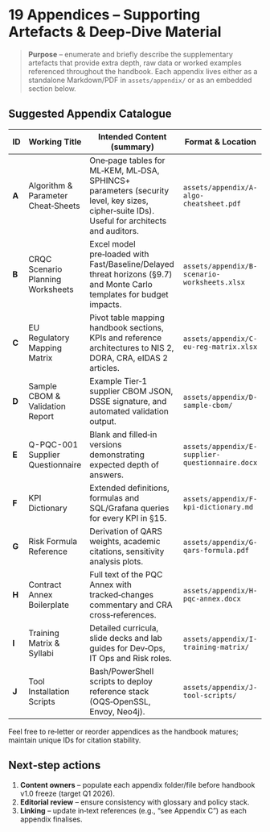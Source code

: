 # 19  Appendices – Supporting Artefacts & Deep‑Dive Material

> **Purpose** – enumerate and briefly describe the supplementary artefacts that provide extra depth, raw data or worked examples referenced throughout the handbook.  Each appendix lives either as a standalone Markdown/PDF in `assets/appendix/` or as an embedded section below.


## Suggested Appendix Catalogue
| ID | Working Title                                       | Intended Content (summary) | Format & Location |
|----|-----------------------------------------------------|----------------------------|-------------------|
| **A** | Algorithm & Parameter Cheat‑Sheets | One‑page tables for ML‑KEM, ML‑DSA, SPHINCS+ parameters (security level, key sizes, cipher‑suite IDs). Useful for architects and auditors. | `assets/appendix/A-algo-cheatsheet.pdf` |
| **B** | CRQC Scenario Planning Worksheets | Excel model pre‑loaded with Fast/Baseline/Delayed threat horizons (§9.7) and Monte Carlo templates for budget impacts. | `assets/appendix/B-scenario-worksheets.xlsx` |
| **C** | EU Regulatory Mapping Matrix | Pivot table mapping handbook sections, KPIs and reference architectures to NIS 2, DORA, CRA, eIDAS 2 articles. | `assets/appendix/C-eu-reg-matrix.xlsx` |
| **D** | Sample CBOM & Validation Report | Example Tier‑1 supplier CBOM JSON, DSSE signature, and automated validation output. | `assets/appendix/D-sample-cbom/` |
| **E** | Q-PQC-001 Supplier Questionnaire | Blank and filled‑in versions demonstrating expected depth of answers. | `assets/appendix/E-supplier-questionnaire.docx` |
| **F** | KPI Dictionary | Extended definitions, formulas and SQL/Grafana queries for every KPI in §15. | `assets/appendix/F-kpi-dictionary.md` |
| **G** | Risk Formula Reference | Derivation of QARS weights, academic citations, sensitivity analysis plots. | `assets/appendix/G-qars-formula.pdf` |
| **H** | Contract Annex Boilerplate | Full text of the PQC Annex with tracked‑changes commentary and CRA cross‑references. | `assets/appendix/H-pqc-annex.docx` |
| **I** | Training Matrix & Syllabi | Detailed curricula, slide decks and lab guides for Dev‑Ops, IT Ops and Risk roles. | `assets/appendix/I-training-matrix/` |
| **J** | Tool Installation Scripts | Bash/PowerShell scripts to deploy reference stack (OQS‑OpenSSL, Envoy, Neo4j). | `assets/appendix/J-tool-scripts/` |

Feel free to re‑letter or reorder appendices as the handbook matures; maintain unique IDs for citation stability.

## Next‑step actions
1. **Content owners** – populate each appendix folder/file before handbook v1.0 freeze (target Q1 2026).
2. **Editorial review** – ensure consistency with glossary and policy stack.
3. **Linking** – update in‑text references (e.g., “see Appendix C”) as each appendix finalises.

